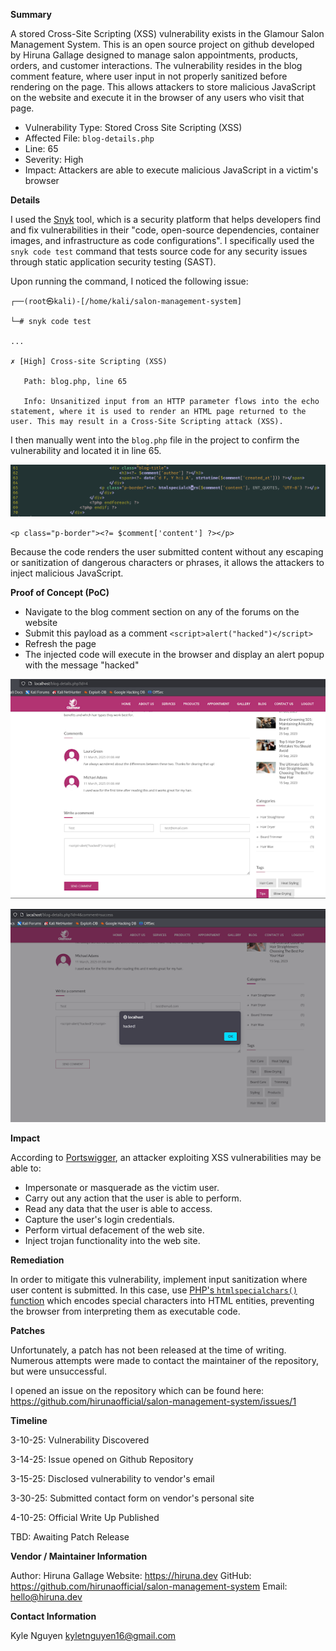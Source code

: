 
**Summary**

A stored Cross-Site Scripting (XSS) vulnerability exists in the Glamour Salon Management System. This is an open source project on github developed by Hiruna Gallage designed to manage salon appointments, products, orders, and customer interactions. The vulnerability resides in the blog comment feature, where user input in not properly sanitized before rendering on the page. This allows attackers to store malicious JavaScript on the website and execute it in the browser of any users who visit that page.

- Vulnerability Type: Stored Cross Site Scripting (XSS)
- Affected File: `blog-details.php`
- Line: 65
- Severity: High
- Impact: Attackers are able to execute malicious JavaScript in a victim's browser


**Details**

I used the [Snyk](https://snyk.io/) tool, which is a security platform that helps developers find and fix vulnerabilities in their "code, open-source dependencies, container images, and infrastructure as code configurations". I specifically used the `snyk code test` command that tests source code for any security issues through static application security testing (SAST).

Upon running the command, I noticed the following issue:

```
┌──(root㉿kali)-[/home/kali/salon-management-system]

└─# snyk code test

...

✗ [High] Cross-site Scripting (XSS) 

   Path: blog.php, line 65 

   Info: Unsanitized input from an HTTP parameter flows into the echo statement, where it is used to render an HTML page returned to the user. This may result in a Cross-Site Scripting attack (XSS).
```


I then manually went into the `blog.php` file in the project to confirm the vulnerability and located it in line 65.

![](attachments/VirtualBoxVM_2E1IIXvfaD.png)

`<p class="p-border"><?= $comment['content'] ?></p>`

Because the code renders the user submitted content without any escaping or sanitization of dangerous characters or phrases, it allows the attackers to inject malicious JavaScript.



**Proof of Concept (PoC)**

- Navigate to the blog comment section on any of the forums on the website
- Submit this payload as a comment `<script>alert("hacked")</script>`
- Refresh the page
- The injected code will execute in the browser and display an alert popup with the message "hacked"

![](attachments/Pasted%20image%2020250407212811.png)

![](attachments/Pasted%20image%2020250407212818.png)

**Impact**

According to [Portswigger](https://portswigger.net/web-security/cross-site-scripting/stored), an attacker exploiting XSS vulnerabilities may be able to:
- Impersonate or masquerade as the victim user.
- Carry out any action that the user is able to perform.
- Read any data that the user is able to access.
- Capture the user's login credentials.
- Perform virtual defacement of the web site.
- Inject trojan functionality into the web site.


**Remediation**

In order to mitigate this vulnerability, implement input sanitization where user content is submitted. In this case, use [PHP's `htmlspecialchars()` function](https://www.php.net/manual/en/function.htmlspecialchars.php) which encodes special characters into HTML entities, preventing the browser from interpreting them as executable code.

**Patches**

Unfortunately, a patch has not been released at the time of writing. Numerous attempts were made to contact the maintainer of the repository, but were unsuccessful.

I opened an issue on the repository which can be found here: https://github.com/hirunaofficial/salon-management-system/issues/1


**Timeline**

3-10-25: Vulnerability Discovered

3-14-25: Issue opened on Github Repository

3-15-25: Disclosed vulnerability to vendor's email

3-30-25: Submitted contact form on vendor's personal site

4-10-25: Official Write Up Published

TBD: Awaiting Patch Release

**Vendor / Maintainer Information**

Author: Hiruna Gallage
Website: https://hiruna.dev
GitHub: https://github.com/hirunaofficial/salon-management-system
Email: hello@hiruna.dev


**Contact Information**

Kyle Nguyen
kyletnguyen16@gmail.com

